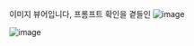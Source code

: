 이미지 뷰어입니다, 프롬프트 확인을 곁들인
![image](https://github.com/user-attachments/assets/f0a36c43-63cc-43b3-ac40-296136aafca2)

![image](https://github.com/user-attachments/assets/0754ea0c-e2df-465c-be31-245aa9d5100f)
